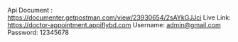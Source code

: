Api Document : https://documenter.getpostman.com/view/23930654/2sAYkGJJci
Live Link: https://doctor-appointment.appiflybd.com
Username: admin@gmail.com
Password: 12345678
